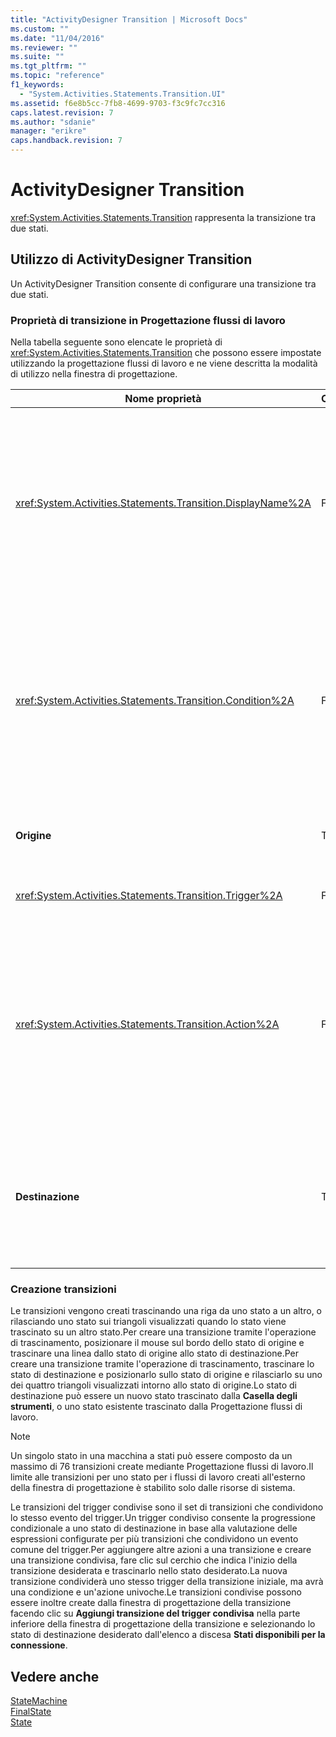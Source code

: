 ```yaml
---
title: "ActivityDesigner Transition | Microsoft Docs"
ms.custom: ""
ms.date: "11/04/2016"
ms.reviewer: ""
ms.suite: ""
ms.tgt_pltfrm: ""
ms.topic: "reference"
f1_keywords: 
  - "System.Activities.Statements.Transition.UI"
ms.assetid: f6e8b5cc-7fb8-4699-9703-f3c9fc7cc316
caps.latest.revision: 7
ms.author: "sdanie"
manager: "erikre"
caps.handback.revision: 7
---
```

# ActivityDesigner Transition
<xref:System.Activities.Statements.Transition> rappresenta la transizione tra due stati.  
  
## Utilizzo di ActivityDesigner Transition  
 Un ActivityDesigner Transition consente di configurare una transizione tra due stati.  
  
### Proprietà di transizione in Progettazione flussi di lavoro  
 Nella tabella seguente sono elencate le proprietà di <xref:System.Activities.Statements.Transition> che possono essere impostate utilizzando la progettazione flussi di lavoro e ne viene descritta la modalità di utilizzo nella finestra di progettazione.  
  
|Nome proprietà|Obbligatoria|Utilizzo|  
|--------------------|------------------|--------------|  
|<xref:System.Activities.Statements.Transition.DisplayName%2A>|False|Specifica il nome descrittivo dell'ActivityDesigner <xref:System.Activities.Statements.Transition>.Il valore predefinito è **T1**.Il valore può essere modificato nella griglia della proprietà, nell'intestazione della finestra di progettazione estesa di transizione e nell'intestazione della sezione di azione all'interno della finestra di progettazione estesa di transizione.<xref:System.Activities.Activity.DisplayName%2A> è utilizzato per l'esplorazione tramite la barra di navigazione visualizzata nella parte superiore della Progettazione flussi di lavoro.<br /><br /> Sebbene la proprietà <xref:System.Activities.Activity.DisplayName%2A> non sia obbligatoria, se ne consiglia l'utilizzo.|  
|<xref:System.Activities.Statements.Transition.Condition%2A>|False|Se presente, specifica un'espressione che deve restituire **True** prima che il controllo venga passato allo stato di destinazione.Tale condizione può essere modificata nella griglia delle proprietà e nella finestra di progettazione estesa di transizione.Più condizioni in una transizione condivisa vengono valutate nell'ordine in cui appaiono nella finestra di progettazione di transizione. **Note:**  Si noti che se <xref:System.Activities.Statements.Transition.Condition%2A> di una transizione restituisce **False** \(o tutti gli stati di una transizione trigger condivisa restituiscono **False**\), la transizione non si verificherà e tutti i trigger per tutte le transizioni dallo stato verranno rinviati.In questa esercitazione, questa situazione non può verificarsi a causa della modalità con cui le condizioni vengono configurate \(esistono azioni specifiche per verificare se il valore indicato è corretto o errato\).|  
|**Origine**|True|Indica lo stato da cui ha origine questa transizione.Facendo clic sul nome dello stato di origine si passa dalla visualizzazione Progettazione a una visualizzazione estesa di tale stato.Questo valore viene impostato quando la transizione viene creata e non può essere modificata.|  
|<xref:System.Activities.Statements.Transition.Trigger%2A>|False|Specifica l'attività il cui completamento avvia la transizione.Per impostare questa attività, trascinarne una dalla **Casella degli strumenti** e rilasciarla nella sezione **Trigger** della transizione.|  
|<xref:System.Activities.Statements.Transition.Action%2A>|False|Specifica l'attività che viene eseguita quando le attività del trigger vengono completate e <xref:System.Activities.Statements.Transition.Condition%2A>, se presente, restituisce **true**.Questa attività viene eseguita durante la transizione allo stato di destinazione, dopo l'esecuzione dell'attività di <xref:System.Activities.Statements.State.Exit%2A> per lo stato di origine, se presente.Quando la finestra di progettazione di transizione viene espansa, questo valore può essere impostato trascinando un'attività da **Casella degli strumenti** e rilasciandola nella sezione **Azione** della transizione.Possono essere presenti più azioni per una sola transizione.Le singole azioni possono essere espanse e contratte e possono essere ordinate facendo clic sulla freccia verso l'alto o verso il basso visualizzato sull'azione quando sono presenti più azioni in una transizione.|  
|**Destinazione**|True|Indica lo stato in cui si trova la macchina a stati dopo il completamento della transizione.Ciò corrisponde alla proprietà <xref:System.Activities.Statements.Transition.To%2A> della transizione nel modello a oggetti.Facendo clic sul nome dello stato di destinazione si passa dalla visualizzazione Progettazione a una visualizzazione estesa di tale stato.Questo valore viene impostato quando viene creata la transizione e può essere modificato trascinando la freccia che connette la transizione allo stato di destinazione nella finestra di progettazione.|  
  
### Creazione transizioni  
 Le transizioni vengono creati trascinando una riga da uno stato a un altro, o rilasciando uno stato sui triangoli visualizzati quando lo stato viene trascinato su un altro stato.Per creare una transizione tramite l'operazione di trascinamento, posizionare il mouse sul bordo dello stato di origine e trascinare una linea dallo stato di origine allo stato di destinazione.Per creare una transizione tramite l'operazione di trascinamento, trascinare lo stato di destinazione e posizionarlo sullo stato di origine e rilasciarlo su uno dei quattro triangoli visualizzati intorno allo stato di origine.Lo stato di destinazione può essere un nuovo stato trascinato dalla **Casella degli strumenti**, o uno stato esistente trascinato dalla Progettazione flussi di lavoro.  
  
> [!NOTE]
>  Un singolo stato in una macchina a stati può essere composto da un massimo di 76 transizioni create mediante Progettazione flussi di lavoro.Il limite alle transizioni per uno stato per i flussi di lavoro creati all'esterno della finestra di progettazione è stabilito solo dalle risorse di sistema.  
  
 Le transizioni del trigger condivise sono il set di transizioni che condividono lo stesso evento del trigger.Un trigger condiviso consente la progressione condizionale a uno stato di destinazione in base alla valutazione delle espressioni configurate per più transizioni che condividono un evento comune del trigger.Per aggiungere altre azioni a una transizione e creare una transizione condivisa, fare clic sul cerchio che indica l'inizio della transizione desiderata e trascinarlo nello stato desiderato.La nuova transizione condividerà uno stesso trigger della transizione iniziale, ma avrà una condizione e un'azione univoche.Le transizioni condivise possono essere inoltre create dalla finestra di progettazione della transizione facendo clic su **Aggiungi transizione del trigger condivisa** nella parte inferiore della finestra di progettazione della transizione e selezionando lo stato di destinazione desiderato dall'elenco a discesa **Stati disponibili per la connessione**.  
  
## Vedere anche  
 [StateMachine](../workflow-designer/statemachine-activity-designer.md)   
 [FinalState](../workflow-designer/finalstate-activity-designer.md)   
 [State](../workflow-designer/state-activity-designer.md)